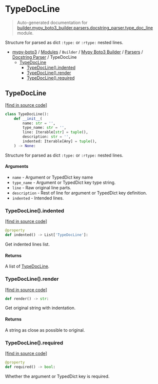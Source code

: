 # TypeDocLine

> Auto-generated documentation for [builder.mypy_boto3_builder.parsers.docstring_parser.type_doc_line](https://github.com/vemel/mypy_boto3/blob/master/builder/mypy_boto3_builder/parsers/docstring_parser/type_doc_line.py) module.

Structure for parsed as dict `:type:` or `:rtype:` nested lines.

- [mypy-boto3](../../../../README.md#mypy_boto3) / [Modules](../../../../MODULES.md#mypy-boto3-modules) / `Builder` / [Mypy Boto3 Builder](../../index.md#mypy-boto3-builder) / [Parsers](../index.md#parsers) / [Docstring Parser](index.md#docstring-parser) / TypeDocLine
    - [TypeDocLine](#typedocline)
        - [TypeDocLine().indented](#typedoclineindented)
        - [TypeDocLine().render](#typedoclinerender)
        - [TypeDocLine().required](#typedoclinerequired)

## TypeDocLine

[[find in source code]](https://github.com/vemel/mypy_boto3/blob/master/builder/mypy_boto3_builder/parsers/docstring_parser/type_doc_line.py#L7)

```python
class TypeDocLine():
    def __init__(
        name: str = '',
        type_name: str = '',
        line: Iterable[str] = tuple(),
        description: str = '',
        indented: Iterable[Any] = tuple(),
    ) -> None:
```

Structure for parsed as dict `:type:` or `:rtype:` nested lines.

#### Arguments

- `name` - Argument or TypedDict key name
- `type_name` - Argument or TypedDict key type string.
- `line` - Raw original line parts.
- `description` - Rest of line for argument or TypedDict key definition.
- `indented` - Intended lines.

### TypeDocLine().indented

[[find in source code]](https://github.com/vemel/mypy_boto3/blob/master/builder/mypy_boto3_builder/parsers/docstring_parser/type_doc_line.py#L33)

```python
@property
def indented() -> List['TypeDocLine']:
```

Get indented lines list.

#### Returns

A list of [TypeDocLine](#typedocline).

### TypeDocLine().render

[[find in source code]](https://github.com/vemel/mypy_boto3/blob/master/builder/mypy_boto3_builder/parsers/docstring_parser/type_doc_line.py#L53)

```python
def render() -> str:
```

Get original string with indentation.

#### Returns

A string as close as possible to original.

### TypeDocLine().required

[[find in source code]](https://github.com/vemel/mypy_boto3/blob/master/builder/mypy_boto3_builder/parsers/docstring_parser/type_doc_line.py#L46)

```python
@property
def required() -> bool:
```

Whether the argument or TypedDict key is required.
